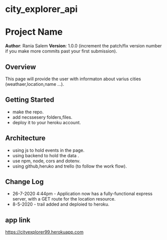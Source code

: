 # city_explorer_api
# Project Name

**Author**: Rania Salem
**Version**: 1.0.0 (increment the patch/fix version number if you make more commits past your first submission).

## Overview
This page will provide the user with informaton about varius cities (weathaer,location,name ...).

## Getting Started
- make the repo.
- add necssesery folders,files.
- deploy it to your heroku account.


## Architecture
- using js to hold events in the page.
- using backend to hold the data .
- use npm, node, cors and dotenv.
- using github,heruko and trello (to follow the work flow).

## Change Log
- 26-7-2020 4:44pm - Application now has a fully-functional express server, with a GET route for the location resource. 
- 8-5-2020 - trail added and deploied to heroku.

## app link 
https://cityexplorer99.herokuapp.com

